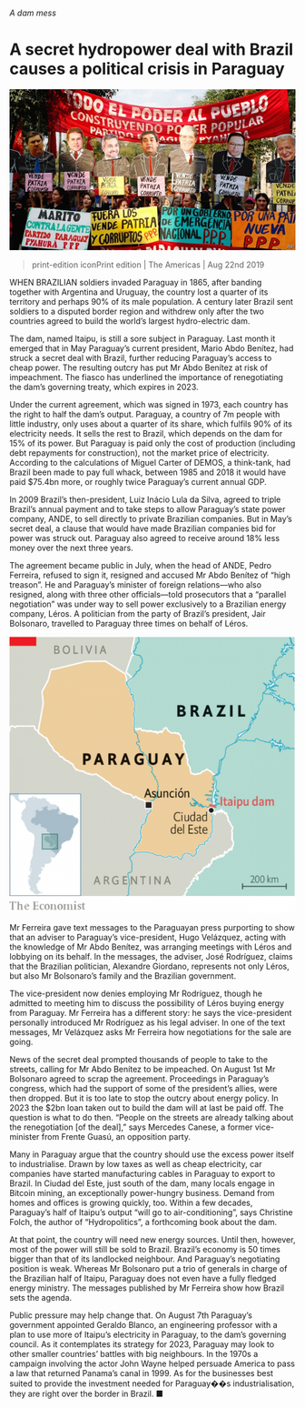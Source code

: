 ###### A dam mess

# A secret hydropower deal with Brazil causes a political crisis in Paraguay 

![image](images/20190824_AMP001.jpg) 

> print-edition iconPrint edition | The Americas | Aug 22nd 2019 

WHEN BRAZILIAN soldiers invaded Paraguay in 1865, after banding together with Argentina and Uruguay, the country lost a quarter of its territory and perhaps 90% of its male population. A century later Brazil sent soldiers to a disputed border region and withdrew only after the two countries agreed to build the world’s largest hydro-electric dam. 

The dam, named Itaipu, is still a sore subject in Paraguay. Last month it emerged that in May Paraguay’s current president, Mario Abdo Benítez, had struck a secret deal with Brazil, further reducing Paraguay’s access to cheap power. The resulting outcry has put Mr Abdo Benítez at risk of impeachment. The fiasco has underlined the importance of renegotiating the dam’s governing treaty, which expires in 2023. 

Under the current agreement, which was signed in 1973, each country has the right to half the dam’s output. Paraguay, a country of 7m people with little industry, only uses about a quarter of its share, which fulfils 90% of its electricity needs. It sells the rest to Brazil, which depends on the dam for 15% of its power. But Paraguay is paid only the cost of production (including debt repayments for construction), not the market price of electricity. According to the calculations of Miguel Carter of DEMOS, a think-tank, had Brazil been made to pay full whack, between 1985 and 2018 it would have paid $75.4bn more, or roughly twice Paraguay’s current annual GDP. 

In 2009 Brazil’s then-president, Luiz Inácio Lula da Silva, agreed to triple Brazil’s annual payment and to take steps to allow Paraguay’s state power company, ANDE, to sell directly to private Brazilian companies. But in May’s secret deal, a clause that would have made Brazilian companies bid for power was struck out. Paraguay also agreed to receive around 18% less money over the next three years. 

The agreement became public in July, when the head of ANDE, Pedro Ferreira, refused to sign it, resigned and accused Mr Abdo Benítez of “high treason”. He and Paraguay’s minister of foreign relations—who also resigned, along with three other officials—told prosecutors that a “parallel negotiation” was under way to sell power exclusively to a Brazilian energy company, Léros. A politician from the party of Brazil’s president, Jair Bolsonaro, travelled to Paraguay three times on behalf of Léros. 

![image](images/20190824_AMM954.png) 

Mr Ferreira gave text messages to the Paraguayan press purporting to show that an adviser to Paraguay’s vice-president, Hugo Velázquez, acting with the knowledge of Mr Abdo Benítez, was arranging meetings with Léros and lobbying on its behalf. In the messages, the adviser, José Rodríguez, claims that the Brazilian politician, Alexandre Giordano, represents not only Léros, but also Mr Bolsonaro’s family and the Brazilian government. 

The vice-president now denies employing Mr Rodríguez, though he admitted to meeting him to discuss the possibility of Léros buying energy from Paraguay. Mr Ferreira has a different story: he says the vice-president personally introduced Mr Rodríguez as his legal adviser. In one of the text messages, Mr Velázquez asks Mr Ferreira how negotiations for the sale are going. 

News of the secret deal prompted thousands of people to take to the streets, calling for Mr Abdo Benítez to be impeached. On August 1st Mr Bolsonaro agreed to scrap the agreement. Proceedings in Paraguay’s congress, which had the support of some of the president’s allies, were then dropped. But it is too late to stop the outcry about energy policy. In 2023 the $2bn loan taken out to build the dam will at last be paid off. The question is what to do then. “People on the streets are already talking about the renegotiation [of the deal],” says Mercedes Canese, a former vice-minister from Frente Guasú, an opposition party. 

Many in Paraguay argue that the country should use the excess power itself to industrialise. Drawn by low taxes as well as cheap electricity, car companies have started manufacturing cables in Paraguay to export to Brazil. In Ciudad del Este, just south of the dam, many locals engage in Bitcoin mining, an exceptionally power-hungry business. Demand from homes and offices is growing quickly, too. Within a few decades, Paraguay’s half of Itaipu’s output “will go to air-conditioning”, says Christine Folch, the author of “Hydropolitics”, a forthcoming book about the dam. 

At that point, the country will need new energy sources. Until then, however, most of the power will still be sold to Brazil. Brazil’s economy is 50 times bigger than that of its landlocked neighbour. And Paraguay’s negotiating position is weak. Whereas Mr Bolsonaro put a trio of generals in charge of the Brazilian half of Itaipu, Paraguay does not even have a fully fledged energy ministry. The messages published by Mr Ferreira show how Brazil sets the agenda. 

Public pressure may help change that. On August 7th Paraguay’s government appointed Geraldo Blanco, an engineering professor with a plan to use more of Itaipu’s electricity in Paraguay, to the dam’s governing council. As it contemplates its strategy for 2023, Paraguay may look to other smaller countries’ battles with big neighbours. In the 1970s a campaign involving the actor John Wayne helped persuade America to pass a law that returned Panama’s canal in 1999. As for the businesses best suited to provide the investment needed for Paraguay��s industrialisation, they are right over the border in Brazil. ■ 

